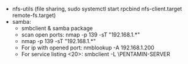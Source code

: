 - nfs-utils (file sharing, sudo systemctl start rpcbind nfs-client.target remote-fs.target)
- samba:
    - smbclient & samba package
    - scan open ports: nmap -p 139 -sT "192.168.1.*"
    - nmap -p 139 -sT "192.168.1.*"
    - For ip with opened port: nmblookup -A 192.168.1.200 
    - For service listing <20>: smbclient -L \\PENTAMIN-SERVER

